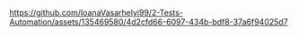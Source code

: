 https://github.com/IoanaVasarhelyi99/2-Tests-Automation/assets/135469580/4d2cfd66-6097-434b-bdf8-37a6f94025d7
<pre></pre>
